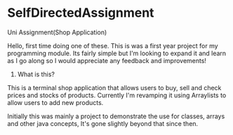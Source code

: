 # SelfDirectedAssignment
Uni Assignment(Shop Application)

Hello, first time doing one of these. This is was a first year project for my programming module. Its fairly simple but I'm looking to expand it and learn as I go along
so I would appreciate any feedback and improvements!


1. What is this?

This is a terminal shop application that allows users to buy, sell and check prices and stocks of products. Currently I'm revamping it using Arraylists to allow users
to add new products.

Initially this was mainly a project to demonstrate the use for classes, arrays and other java concepts, It's gone slightly beyond that since then.

